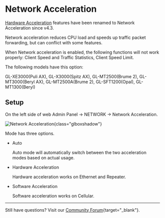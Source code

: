 # Network Acceleration

[Hardware Acceleration](hardware_acceleration.md) features have been renamed to Network Acceleration since v4.3.

Network acceleration reduces CPU load and speeds up traffic packet forwarding, but can conflict with some features.

When Network acceleration is enabled, the following functions will not work properly: Client Speed and Traffic Statistics, Client Speed Limit.

The following models have this option:

GL-XE3000(Puli AX), GL-X3000(Spitz AX), GL-MT2500(Brume 2), GL-MT3000(Beryl AX), GL-MT2500A(Brume 2), GL-SFT1200(Opal), GL-MT1300(Beryl)

## Setup

On the left side of web Admin Panel -> NETWORK -> Network Acceleration.

![Network Acceleration](https://static.gl-inet.com/docs/router/en/4/tutorials/network_acceleration/network_acceleration.png){class="glboxshadow"}

Mode has three options.

- Auto
    
    Auto mode will automatically switch between the two acceleration modes based on actual usage.

- Hardware Acceleration

    Hardware acceleration works on Ethernet and Repeater.

- Software Acceleration

    Software acceleration works on Cellular.

---

Still have questions? Visit our [Community Forum](https://forum.gl-inet.com){target="_blank"}.
